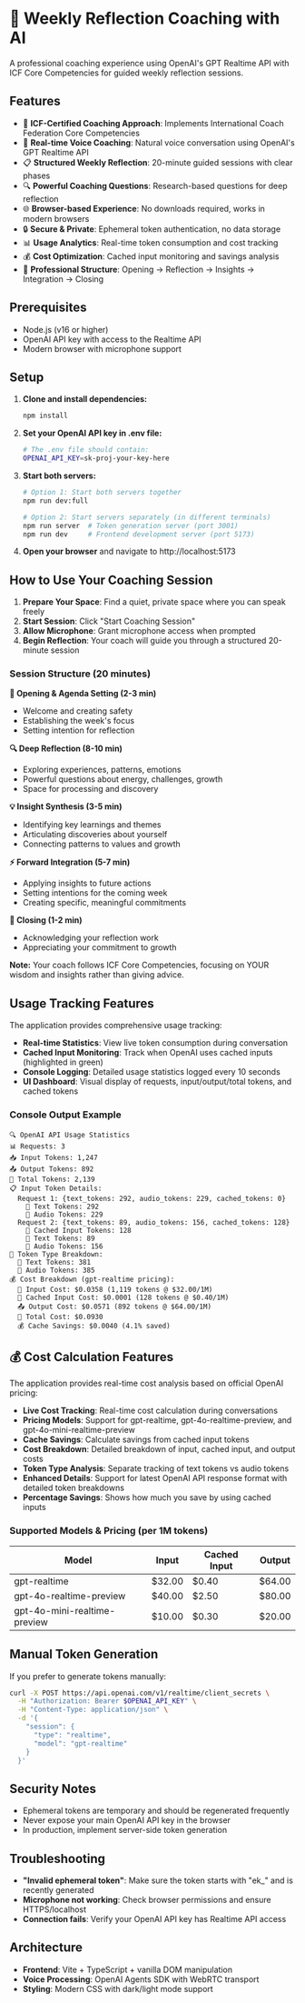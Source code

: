 # 🌟 Weekly Reflection Coaching with AI

A professional coaching experience using OpenAI's GPT Realtime API with ICF Core Competencies for guided weekly reflection sessions.

## Features

- 🧠 **ICF-Certified Coaching Approach**: Implements International Coach Federation Core Competencies
- 🎤 **Real-time Voice Coaching**: Natural voice conversation using OpenAI's GPT Realtime API
- 📋 **Structured Weekly Reflection**: 20-minute guided sessions with clear phases
- 🔍 **Powerful Coaching Questions**: Research-based questions for deep reflection
- 🌐 **Browser-based Experience**: No downloads required, works in modern browsers
- 🔒 **Secure & Private**: Ephemeral token authentication, no data storage
- 📊 **Usage Analytics**: Real-time token consumption and cost tracking
- 💰 **Cost Optimization**: Cached input monitoring and savings analysis
- 🎯 **Professional Structure**: Opening → Reflection → Insights → Integration → Closing

## Prerequisites

- Node.js (v16 or higher)
- OpenAI API key with access to the Realtime API
- Modern browser with microphone support

## Setup

1. **Clone and install dependencies:**
   ```bash
   npm install
   ```

2. **Set your OpenAI API key in .env file:**
   ```bash
   # The .env file should contain:
   OPENAI_API_KEY=sk-proj-your-key-here
   ```

3. **Start both servers:**
   ```bash
   # Option 1: Start both servers together
   npm run dev:full

   # Option 2: Start servers separately (in different terminals)
   npm run server  # Token generation server (port 3001)
   npm run dev     # Frontend development server (port 5173)
   ```

4. **Open your browser** and navigate to http://localhost:5173

## How to Use Your Coaching Session

1. **Prepare Your Space**: Find a quiet, private space where you can speak freely
2. **Start Session**: Click "Start Coaching Session"
3. **Allow Microphone**: Grant microphone access when prompted
4. **Begin Reflection**: Your coach will guide you through a structured 20-minute session

### Session Structure (20 minutes)

**🎯 Opening & Agenda Setting (2-3 min)**
- Welcome and creating safety
- Establishing the week's focus
- Setting intention for reflection

**🔍 Deep Reflection (8-10 min)**
- Exploring experiences, patterns, emotions
- Powerful questions about energy, challenges, growth
- Space for processing and discovery

**💡 Insight Synthesis (3-5 min)**
- Identifying key learnings and themes
- Articulating discoveries about yourself
- Connecting patterns to values and growth

**⚡ Forward Integration (5-7 min)**
- Applying insights to future actions
- Setting intentions for the coming week
- Creating specific, meaningful commitments

**🙏 Closing (1-2 min)**
- Acknowledging your reflection work
- Appreciating your commitment to growth

**Note:** Your coach follows ICF Core Competencies, focusing on YOUR wisdom and insights rather than giving advice.

## Usage Tracking Features

The application provides comprehensive usage tracking:

- **Real-time Statistics**: View live token consumption during conversation
- **Cached Input Monitoring**: Track when OpenAI uses cached inputs (highlighted in green)
- **Console Logging**: Detailed usage statistics logged every 10 seconds
- **UI Dashboard**: Visual display of requests, input/output/total tokens, and cached tokens

### Console Output Example
```
🔍 OpenAI API Usage Statistics
📊 Requests: 3
📥 Input Tokens: 1,247
📤 Output Tokens: 892
🔢 Total Tokens: 2,139
📋 Input Token Details:
  Request 1: {text_tokens: 292, audio_tokens: 229, cached_tokens: 0}
    📝 Text Tokens: 292
    🎵 Audio Tokens: 229
  Request 2: {text_tokens: 89, audio_tokens: 156, cached_tokens: 128}
    🚀 Cached Input Tokens: 128
    📝 Text Tokens: 89
    🎵 Audio Tokens: 156
🎯 Token Type Breakdown:
  📝 Text Tokens: 381
  🎵 Audio Tokens: 385
💰 Cost Breakdown (gpt-realtime pricing):
  💸 Input Cost: $0.0358 (1,119 tokens @ $32.00/1M)
  🚀 Cached Input Cost: $0.0001 (128 tokens @ $0.40/1M)
  📤 Output Cost: $0.0571 (892 tokens @ $64.00/1M)
  🔢 Total Cost: $0.0930
  💰 Cache Savings: $0.0040 (4.1% saved)
```

## 💰 Cost Calculation Features

The application provides real-time cost analysis based on official OpenAI pricing:

- **Live Cost Tracking**: Real-time cost calculation during conversations
- **Pricing Models**: Support for gpt-realtime, gpt-4o-realtime-preview, and gpt-4o-mini-realtime-preview
- **Cache Savings**: Calculate savings from cached input tokens
- **Cost Breakdown**: Detailed breakdown of input, cached input, and output costs
- **Token Type Analysis**: Separate tracking of text tokens vs audio tokens
- **Enhanced Details**: Support for latest OpenAI API response format with detailed token breakdowns
- **Percentage Savings**: Shows how much you save by using cached inputs

### Supported Models & Pricing (per 1M tokens)
| Model | Input | Cached Input | Output |
|-------|-------|--------------|--------|
| gpt-realtime | $32.00 | $0.40 | $64.00 |
| gpt-4o-realtime-preview | $40.00 | $2.50 | $80.00 |
| gpt-4o-mini-realtime-preview | $10.00 | $0.30 | $20.00 |

## Manual Token Generation

If you prefer to generate tokens manually:

```bash
curl -X POST https://api.openai.com/v1/realtime/client_secrets \
  -H "Authorization: Bearer $OPENAI_API_KEY" \
  -H "Content-Type: application/json" \
  -d '{
    "session": {
      "type": "realtime",
      "model": "gpt-realtime"
    }
  }'
```

## Security Notes

- Ephemeral tokens are temporary and should be regenerated frequently
- Never expose your main OpenAI API key in the browser
- In production, implement server-side token generation

## Troubleshooting

- **"Invalid ephemeral token"**: Make sure the token starts with "ek_" and is recently generated
- **Microphone not working**: Check browser permissions and ensure HTTPS/localhost
- **Connection fails**: Verify your OpenAI API key has Realtime API access

## Architecture

- **Frontend**: Vite + TypeScript + vanilla DOM manipulation
- **Voice Processing**: OpenAI Agents SDK with WebRTC transport
- **Styling**: Modern CSS with dark/light mode support